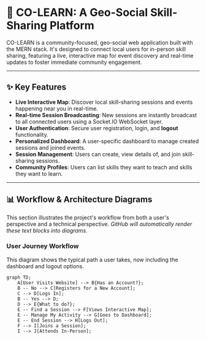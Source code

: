 # 🚀 CO-LEARN: A Geo-Social Skill-Sharing Platform

CO-LEARN is a community-focused, geo-social web application built with the MERN stack. It's designed to connect local users for in-person skill sharing, featuring a live, interactive map for event discovery and real-time updates to foster immediate community engagement.

---

## ✨ Key Features

-   **Live Interactive Map**: Discover local skill-sharing sessions and events happening near you in real-time.
-   **Real-time Session Broadcasting**: New sessions are instantly broadcast to all connected users using a Socket.IO WebSocket layer.
-   **User Authentication**: Secure user registration, login, and **logout** functionality.
-   **Personalized Dashboard**: A user-specific dashboard to manage created sessions and joined events.
-   **Session Management**: Users can create, view details of, and join skill-sharing sessions.
-   **Community Profiles**: Users can list skills they want to teach and skills they want to learn.

---

## 📊 Workflow & Architecture Diagrams

This section illustrates the project's workflow from both a user's perspective and a technical perspective. *GitHub will automatically render these text blocks into diagrams.*

### User Journey Workflow

This diagram shows the typical path a user takes, now including the dashboard and logout options.

```mermaid
graph TD;
    A[User Visits Website] --> B{Has an Account?};
    B -- No --> C[Registers for a New Account];
    C --> D[Logs In];
    B -- Yes --> D;
    D --> E{What to do?};
    E -- Find a Session --> F[Views Interactive Map];
    E -- Manage My Activity --> G[Goes to Dashboard];
    E -- End Session --> H[Logs Out];
    F --> I[Joins a Session];
    I --> J[Attends In-Person];
